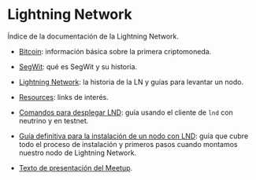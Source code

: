 # Lightning Network

Índice de la documentación de la Lightning Network. 

- [Bitcoin](lightning-network/1.0_Bitcoin.md): información básica sobre la primera criptomoneda.

- [SegWit](lightning-network/1.1_SegWit.md): qué es SegWit y su historia.

- [Lightning Network](lightning-network/2_LightningNetwork.md): la historia de la LN y guías para levantar un nodo.

- [Resources](lightning-network/3_Resources.md): links de interés.

- [Comandos para desplegar LND](lightning-network/4_Comandos_para_desplegar_LND.md): guía usando el cliente de `lnd` con neutrino y en testnet.

- [Guía definitiva para la instalación de un nodo con LND](lightning-network/5_Guía_definitiva_para_la_instalación_un_nodo_de_LND_y_primeras_interacciones.md): guía que cubre todo el proceso de instalación y primeros pasos cuando montamos nuestro nodo de Lightning Network.

- [Texto de presentación del Meetup](lightning-network/README.md).